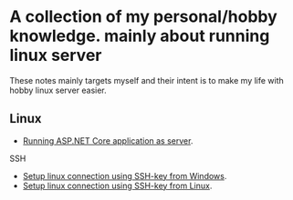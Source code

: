 # A collection of my personal/hobby knowledge. mainly about running linux server
These notes mainly targets myself and their intent is to make my life with hobby linux server easier.

## Linux

- [Running ASP.NET Core application as server](linux/asp-net-core-as-service.md).

SSH
- [Setup linux connection using SSH-key from Windows](linux/ssh-key-from-windows.md).
- [Setup linux connection using SSH-key from Linux](linux/ssh-key-from-windows.md).
